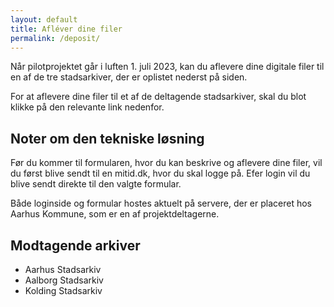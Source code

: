 ```yaml
---
layout: default
title: Afléver dine filer
permalink: /deposit/
---
```


Når pilotprojektet går i luften 1. juli 2023, kan du aflevere dine digitale filer til en af de tre stadsarkiver, der er oplistet nederst på siden.

For at aflevere dine filer til et af de deltagende stadsarkiver, skal du blot klikke på den relevante link nedenfor.

## Noter om den tekniske løsning
Før du kommer til formularen, hvor du kan beskrive og aflevere dine filer, vil du først blive sendt til en mitid.dk, hvor du skal logge på. Efer login vil du blive sendt direkte til den valgte formular.

Både loginside og formular hostes aktuelt på servere, der er placeret hos Aarhus Kommune, som er en af projektdeltagerne. 

## Modtagende arkiver
- Aarhus Stadsarkiv
- Aalborg Stadsarkiv
- Kolding Stadsarkiv

<!-- ## Vælg modtagende arkiv
- [Aflever til Aarhus Stadsarkiv](https://www.smartarkivering.dk/deposit/aar)
- [Aflever til Aalborg Stadsarkiv](https://www.smartarkivering.dk/deposit/aal)
- [Aflever til Kolding Stadsarkiv](https://www.smartarkivering.dk/deposit/kol) -->
